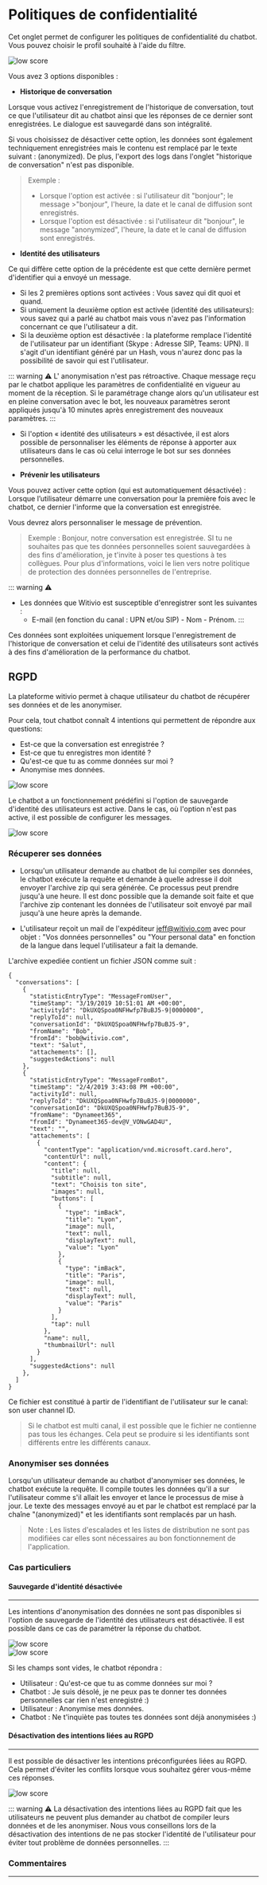# Politiques de confidentialité

Cet onglet permet de configurer les politiques de confidentialité du chatbot. Vous pouvez choisir le profil souhaité à l'aide du filtre.

<div class="image_center">
  <img :src="$withBase('/assets/img/fr/parametres/confiden1.png')" alt="low score">
</div>


Vous avez 3 options disponibles :


* **Historique de conversation**

Lorsque vous activez l'enregistrement de l'historique de conversation, tout ce que l'utilisateur dit au chatbot ainsi que les réponses de ce dernier sont enregistrées. Le dialogue est sauvegardé dans son intégralité.

Si vous choisissez de désactiver cette option, les données sont également techniquement enregistrées mais le contenu est remplacé par le texte suivant : (anonymized). De plus, l'export des logs dans l'onglet "historique de conversation" n'est pas disponible.

>Exemple :
>-   Lorsque l'option est activée : si l'utilisateur dit "bonjour"; le message >"bonjour", l'heure, la date et le canal de diffusion sont enregistrés.
>-   Lorsque l'option est désactivée : si l'utilisateur dit "bonjour", le message "anonymized", l'heure, la date et le canal de diffusion sont enregistrés.

* **Identité des utilisateurs**

Ce qui diffère cette option de la précédente est que cette dernière permet d'identifier qui a envoyé un message.

-   Si les 2 premières options sont activées : Vous savez qui dit quoi et quand.
-   Si uniquement la deuxième option est activée (identité des utilisateurs): vous savez qui a parlé au chatbot mais vous n'avez pas l'information concernant ce que l'utilisateur a dit.
-   Si la deuxième option est désactivée : la plateforme remplace l'identité de l'utilisateur par un identifiant (Skype : Adresse SIP, Teams: UPN). Il s'agit d'un identifiant généré par un Hash, vous n'aurez donc pas la possibilité de savoir qui est l'utilisateur.

::: warning ⚠️
L' anonymisation n'est pas rétroactive. Chaque message reçu par le chatbot applique les paramètres de confidentialité en vigueur au moment de la réception. Si le paramétrage change alors qu'un utilisateur est en pleine conversation avec le bot, les nouveaux paramètres seront appliqués jusqu'à 10 minutes après enregistrement des nouveaux paramètres.
:::

-   Si l'option « identité des utilisateurs » est désactivée, il est alors possible de personnaliser les éléments de réponse à apporter aux utilisateurs dans le cas où celui interroge le bot sur ses données personnelles.

* **Prévenir les utilisateurs**

Vous pouvez activer cette option (qui est automatiquement désactivée) : Lorsque l’utilisateur démarre une conversation pour la première fois avec le chatbot, ce dernier l'informe que la conversation est enregistrée.

Vous devrez alors personnaliser le message de prévention.

>Exemple : Bonjour, notre conversation est enregistrée. SI tu ne souhaites pas que tes données personnelles soient sauvegardées à des fins d'amélioration, je t'invite à poser tes questions à tes collègues. Pour plus d'informations, voici le lien vers notre politique de protection des données personnelles de l'entreprise.

::: warning ⚠️
* Les données que Witivio est susceptible d'enregistrer sont les suivantes :
  * E-mail (en fonction du canal : UPN et/ou SIP) - Nom - Prénom.
:::

Ces données sont exploitées uniquement lorsque l'enregistrement de l'historique de conversation et celui de l'identité des utilisateurs sont activés à des fins d'amélioration de la performance du chatbot.


## RGPD

La plateforme witivio permet à chaque utilisateur du chatbot de récupérer ses données et de les anonymiser.

Pour cela, tout chatbot connaît 4 intentions qui permettent de répondre aux questions:

* Est-ce que la conversation est enregistrée ?
* Est-ce que tu enregistres mon identité ?
* Qu'est-ce que tu as comme données sur moi ?
* Anonymise mes données.

<div class="image_center">
  <img :src="$withBase('/assets/img/fr/parametres/rgpd1.png')" alt="low score">
</div>


Le chatbot a un fonctionnement prédéfini si l'option de sauvegarde d'identité des utilisateurs est active. Dans le cas, où l'option n'est pas active, il est possible de configurer les messages.

<div class="image_center">
  <img :src="$withBase('/assets/img/fr/parametres/rgpd2.png')" alt="low score">
</div>


### Récuperer ses données

* Lorsqu'un utilisateur demande au chatbot de lui compiler ses données, le chatbot exécute la requête et demande à quelle adresse il doit envoyer l'archive zip qui sera générée. Ce processus peut prendre jusqu'à une heure. Il est donc possible que la demande soit faite et que l'archive zip contenant les données de l'utilisateur soit envoyé par mail jusqu'à une heure après la demande.

* L'utilisateur reçoit un mail de l'expéditeur jeff@witivio.com avec pour objet : "Vos données personnelles" ou "Your personal data" en fonction de la langue dans lequel l'utilisateur a fait la demande.

L'archive expediée contient un fichier JSON comme suit :

```
{
  "conversations": [
    {
      "statisticEntryType": "MessageFromUser",
      "timeStamp": "3/19/2019 10:51:01 AM +00:00",
      "activityId": "DkUXQSpoa0NFHwfp7BuBJ5-9|0000000",
      "replyToId": null,
      "conversationId": "DkUXQSpoa0NFHwfp7BuBJ5-9",
      "fromName": "Bob",
      "fromId": "bob@witivio.com",
      "text": "Salut",
      "attachements": [],
      "suggestedActions": null
    },
    {
      "statisticEntryType": "MessageFromBot",
      "timeStamp": "2/4/2019 3:43:08 PM +00:00",
      "activityId": null,
      "replyToId": "DkUXQSpoa0NFHwfp7BuBJ5-9|0000000",
      "conversationId": "DkUXQSpoa0NFHwfp7BuBJ5-9",
      "fromName": "Dynameet365",
      "fromId": "Dynameet365-dev@V_VONwGAD4U",
      "text": "",
      "attachements": [
        {
          "contentType": "application/vnd.microsoft.card.hero",
          "contentUrl": null,
          "content": {
            "title": null,
            "subtitle": null,
            "text": "Choisis ton site",
            "images": null,
            "buttons": [
              {
                "type": "imBack",
                "title": "Lyon",
                "image": null,
                "text": null,
                "displayText": null,
                "value": "Lyon"
              },
              {
                "type": "imBack",
                "title": "Paris",
                "image": null,
                "text": null,
                "displayText": null,
                "value": "Paris"
              }
            ],
            "tap": null
          },
          "name": null,
          "thumbnailUrl": null
        }
      ],
      "suggestedActions": null
    },
  ]
}
```

Ce fichier est constitué à partir de l'identifiant de l'utilisateur sur le canal: son user channel ID.


>Si le chatbot est multi canal, il est possible que le fichier ne contienne pas tous les échanges. Cela peut se produire si les identifiants sont différents entre les différents canaux.

### Anonymiser ses données

Lorsqu'un utilisateur demande au chatbot d'anonymiser ses données, le chatbot exécute la requête. Il compile toutes les données qu'il a sur l'utilisateur comme s'il allait les envoyer et lance le processus de mise à jour. Le texte des messages envoyé au et par le chatbot est remplacé par la chaîne "(anonymized)" et les identifiants sont remplacés par un hash.


>Note : Les listes d'escalades et les listes de distribution ne sont pas modifiées car elles sont nécessaires au bon fonctionnement de l'application.


### Cas particuliers

#### Sauvegarde d'identité désactivée
---

Les intentions d'anonymisation des données ne sont pas disponibles si l'option de sauvegarde de l'identité des utilisateurs est désactivée. Il est possible dans ce cas de paramétrer la réponse du chatbot.

<div class="image_center">
  <img :src="$withBase('/assets/img/fr/parametres/rgpd3.png')" alt="low score">
</div>

<div class="image_center">
  <img :src="$withBase('/assets/img/fr/parametres/rgpd4.png')" alt="low score">
</div>


Si les champs sont vides, le chatbot répondra :

* Utilisateur : Qu'est-ce que tu as comme données sur moi ?
* Chatbot : Je suis désolé, je ne peux pas te donner tes données personnelles car rien n'est enregistré :)
* Utilisateur : Anonymise mes données.
* Chatbot : Ne t'inquiète pas toutes tes données sont déjà anonymisées :)

#### Désactivation des intentions liées au RGPD
---

Il est possible de désactiver les intentions préconfigurées liées au RGPD. Cela permet d'éviter les conflits lorsque vous souhaitez gérer vous-même ces réponses.

<div class="image_center">
  <img :src="$withBase('/assets/img/fr/parametres/rgpd5.png')" alt="low score">
</div>

::: warning ⚠️
La désactivation des intentions liées au RGPD fait que les utilisateurs ne peuvent plus demander au chatbot de compiler leurs données et de les anonymiser. Nous vous conseillons lors de la désactivation des intentions de ne pas stocker l'identité de l'utilisateur pour éviter tout problème de données personnelles.
:::



### Commentaires
---
<div id="disqus_thread"></div>

<script>

export default {
  mounted () {

    var disqus_config = function () {
      this.page.url = "https://docs.witivio.com";  // Replace PAGE_URL with your page's canonical URL variable
      this.page.identifier = "witivio_34"; // Replace PAGE_IDENTIFIER with your page's unique identifier variable
    };

(function() { // DON'T EDIT BELOW THIS LINE
var d = document, s = d.createElement('script');
s.src = 'https://docs-witivio.disqus.com/embed.js';
s.setAttribute('data-timestamp', +new Date());
(d.head || d.body).appendChild(s);
})();
  }
}
</script>